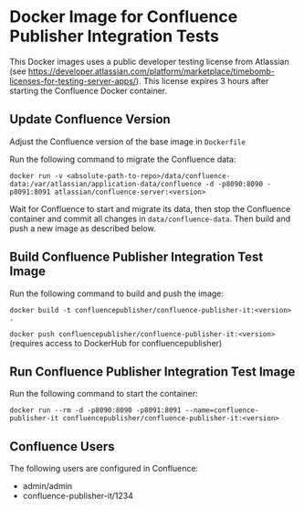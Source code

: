 # Docker Image for Confluence Publisher Integration Tests

This Docker images uses a public developer testing license from Atlassian (see https://developer.atlassian.com/platform/marketplace/timebomb-licenses-for-testing-server-apps/). 
This license expires 3 hours after starting the Confluence Docker container.

## Update Confluence Version
Adjust the Confluence version of the base image in `Dockerfile`

Run the following command to migrate the Confluence data:

`docker run -v <absolute-path-to-repo>/data/confluence-data:/var/atlassian/application-data/confluence -d -p8090:8090 -p8091:8091 atlassian/confluence-server:<version>`

Wait for Confluence to start and migrate its data, then stop the Confluence container and commit all changes in `data/confluence-data`. Then build and push a new image as described below.

## Build Confluence Publisher Integration Test Image
Run the following command to build and push the image:

`docker build -t confluencepublisher/confluence-publisher-it:<version> .`

`docker push confluencepublisher/confluence-publisher-it:<version>` (requires access to DockerHub for confluencepublisher)

## Run Confluence Publisher Integration Test Image
Run the following command to start the container:

`docker run --rm -d -p8090:8090 -p8091:8091 --name=confluence-publisher-it confluencepublisher/confluence-publisher-it:<version>`

## Confluence Users

The following users are configured in Confluence:

- admin/admin
- confluence-publisher-it/1234
